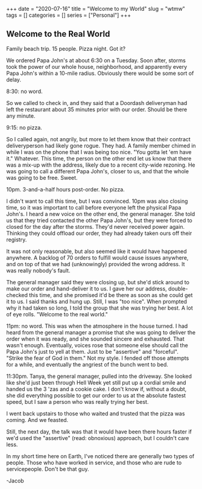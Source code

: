 +++ 
date = "2020-07-16"
title = "Welcome to my World"
slug = "wtmw" 
tags = []
categories = []
series = ["Personal"]
+++

## Welcome to the Real World ##

Family beach trip. 15 people. Pizza night. Got it?

We ordered Papa John's at about 6:30 on a Tuesday. Soon after, storms took the power of our whole house, neighborhood, and apparently every Papa John's within a 10-mile radius. Obviously there would be some sort of delay. 

8:30: no word.

So we called to check in, and they said that a Doordash deliveryman had left the restaurant about 35 minutes prior with our order. Should be there any minute. 

9:15: no pizza.

So I called again, not angrily, but more to let them know that their contract deliveryperson had likely gone rogue. They had. A family member chimed in while I was on the phone that I was being too nice. "You gotta let 'em have it." Whatever. This time, the person on the other end let us know that there was a mix-up with the address, likely due to a recent city-wide rezoning. He was going to call a different Papa John's, closer to us, and that the whole was going to be free. Sweet.

10pm. 3-and-a-half hours post-order. No pizza.

I didn't want to call this time, but I was convinced. 10pm was also closing time, so it was important to call before everyone left the physical Papa John's. I heard a new voice on the other end, the general manager. She told us that they tried contacted the other Papa John's, but they were forced to closed for the day after the storms. They'd never received power again. Thinking they could offload our order, they had already taken ours off their registry.

It was not only reasonable, but also seemed like it would have happened anywhere. A backlog of 70 orders to fulfill would cause issues anywhere, and on top of that we had (unknowingly) provided the wrong address. It was really nobody's fault.

The general manager said they were closing up, but she'd stick around to make our order and hand-deliver it to us. I gave her our address, double-checked this time, and she promised it'd be there as soon as she could get it to us. I said thanks and hung up. Still, I was "too nice". When prompted why it had taken so long, I told the group that she was trying her best. A lot of eye rolls. "Welcome to the real world."

11pm: no word. This was when the atmosphere in the house turned. I had heard from the general manager a promise that she was going to deliver the order when it was ready, and she sounded sincere and exhausted. That wasn't enough. Eventually, voices rose that someone else should call the Papa John's just to yell at them. Just to be "assertive" and "forceful". "Strike the fear of God in them." Not my style. I fended off those attempts for a while, and eventually the angriest of the bunch went to bed.

11:30pm. Tanya, the general manager, pulled into the driveway. She looked like she'd just been through Hell Week yet still put up a cordial smile and handed us the 3 'zas and a cookie cake. I don't know if, without a doubt, she did everything possible to get our order to us at the absolute fastest speed, but I saw a person who was really trying her best. 

I went back upstairs to those who waited and trusted that the pizza was coming. And we feasted. 

Still, the next day, the talk was that it would have been there hours faster if we'd used the "assertive" (read: obnoxious) approach, but I couldn't care less.

In my short time here on Earth, I've noticed there are generally two types of people. Those who have worked in service, and those who are rude to servicepeople. Don't be that guy.

-Jacob